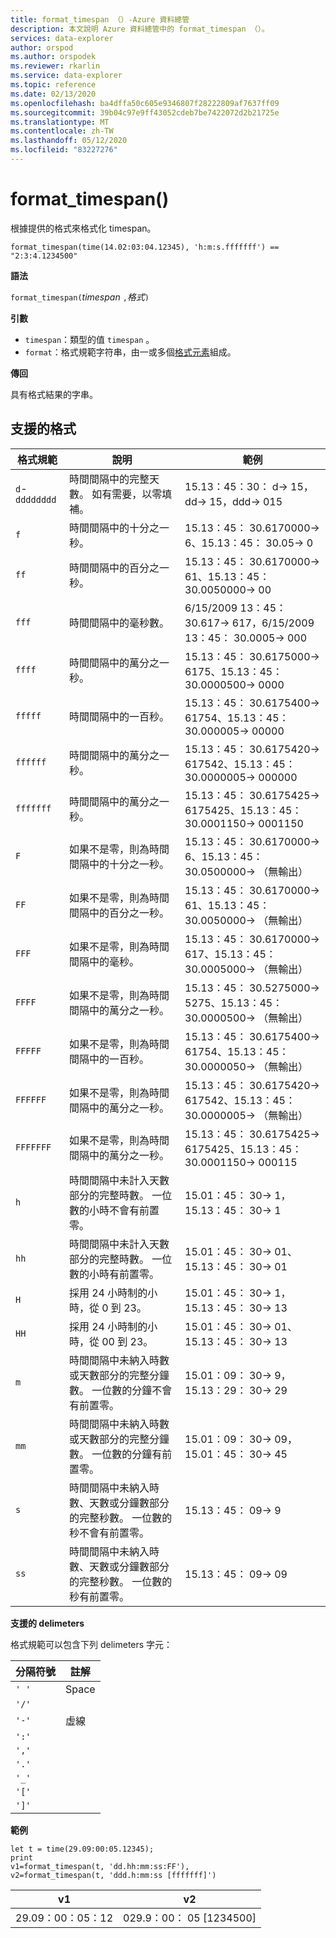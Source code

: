 ```yaml
---
title: format_timespan （）-Azure 資料總管
description: 本文說明 Azure 資料總管中的 format_timespan （）。
services: data-explorer
author: orspod
ms.author: orspodek
ms.reviewer: rkarlin
ms.service: data-explorer
ms.topic: reference
ms.date: 02/13/2020
ms.openlocfilehash: ba4dffa50c605e9346807f28222809af7637ff09
ms.sourcegitcommit: 39b04c97e9ff43052cdeb7be7422072d2b21725e
ms.translationtype: MT
ms.contentlocale: zh-TW
ms.lasthandoff: 05/12/2020
ms.locfileid: "83227276"
---
```

# <a name="format_timespan"></a>format_timespan()

根據提供的格式來格式化 timespan。

```kusto
format_timespan(time(14.02:03:04.12345), 'h:m:s.fffffff') == "2:3:4.1234500"
```

**語法**

`format_timespan(`*timespan* `,`*格式*`)`

**引數**

* `timespan`：類型的值 `timespan` 。
* `format`：格式規範字符串，由一或多個[格式元素](#supported-formats)組成。

**傳回**

具有格式結果的字串。

## <a name="supported-formats"></a>支援的格式

|格式規範   |說明    |範例
|---|---|---
|`d`-`dddddddd` |時間間隔中的完整天數。 如有需要，以零填補。|   15.13：45：30： d-> 15，dd-> 15，ddd-> 015
|`f`    |時間間隔中的十分之一秒。 |15.13：45： 30.6170000-> 6、15.13：45： 30.05-> 0
|`ff`   |時間間隔中的百分之一秒。 |15.13：45： 30.6170000-> 61、15.13：45： 30.0050000-> 00
|`fff`  |時間間隔中的毫秒數。 |6/15/2009 13：45： 30.617-> 617，6/15/2009 13：45： 30.0005-> 000
|`ffff` |時間間隔中的萬分之一秒。 |15.13：45： 30.6175000-> 6175、15.13：45： 30.0000500-> 0000
|`fffff`    |時間間隔中的一百秒。 |15.13：45： 30.6175400-> 61754、15.13：45： 30.000005-> 00000
|`ffffff`   |時間間隔中的萬分之一秒。 |15.13：45： 30.6175420-> 617542、15.13：45： 30.0000005-> 000000
|`fffffff`  |時間間隔中的萬分之一秒。 |15.13：45： 30.6175425-> 6175425、15.13：45： 30.0001150-> 0001150
|`F`    |如果不是零，則為時間間隔中的十分之一秒。 |15.13：45： 30.6170000-> 6、15.13：45： 30.0500000-> （無輸出）
|`FF`   |如果不是零，則為時間間隔中的百分之一秒。 |15.13：45： 30.6170000-> 61、15.13：45： 30.0050000-> （無輸出）
|`FFF`  |如果不是零，則為時間間隔中的毫秒。 |15.13：45： 30.6170000-> 617、15.13：45： 30.0005000-> （無輸出）
|`FFFF` |如果不是零，則為時間間隔中的萬分之一秒。 |15.13：45： 30.5275000-> 5275、15.13：45： 30.0000500-> （無輸出）
|`FFFFF`    |如果不是零，則為時間間隔中的一百秒。 |15.13：45： 30.6175400-> 61754、15.13：45： 30.0000050-> （無輸出）
|`FFFFFF`   |如果不是零，則為時間間隔中的萬分之一秒。 |15.13：45： 30.6175420-> 617542、15.13：45： 30.0000005-> （無輸出）
|`FFFFFFF`  |如果不是零，則為時間間隔中的萬分之一秒。 |15.13：45： 30.6175425-> 6175425、15.13：45： 30.0001150-> 000115
|`h`    |時間間隔中未計入天數部分的完整時數。 一位數的小時不會有前置零。 |15.01：45： 30-> 1，15.13：45： 30-> 1
|`hh`   |時間間隔中未計入天數部分的完整時數。 一位數的小時有前置零。 |15.01：45： 30-> 01、15.13：45： 30-> 01
|`H`    |採用 24 小時制的小時，從 0 到 23。 |15.01：45： 30-> 1，15.13：45： 30-> 13
|`HH`   |採用 24 小時制的小時，從 00 到 23。 |15.01：45： 30-> 01、15.13：45： 30-> 13
|`m`    |時間間隔中未納入時數或天數部分的完整分鐘數。 一位數的分鐘不會有前置零。 |15.01：09： 30-> 9，15.13：29： 30-> 29
|`mm`   |時間間隔中未納入時數或天數部分的完整分鐘數。 一位數的分鐘有前置零。 |15.01：09： 30-> 09，15.01：45： 30-> 45
|`s`    |時間間隔中未納入時數、天數或分鐘數部分的完整秒數。 一位數的秒不會有前置零。 |15.13：45： 09-> 9
|`ss`   |時間間隔中未納入時數、天數或分鐘數部分的完整秒數。 一位數的秒有前置零。 |15.13：45： 09-> 09

**支援的 delimeters**

格式規範可以包含下列 delimeters 字元：

|分隔符號|註解|
|---------|-------|
|`' '`| Space|
|`'/'`||
|`'-'`|虛線|
|`':'`||
|`','`||
|`'.'`||
|`'_'`||
|`'['`||
|`']'`||

**範例**

<!-- csl: https://help.kusto.windows.net/Samples -->
```kusto
let t = time(29.09:00:05.12345);
print 
v1=format_timespan(t, 'dd.hh:mm:ss:FF'),
v2=format_timespan(t, 'ddd.h:mm:ss [fffffff]')
```

|v1|v2|
|---|---|
|29.09：00：05：12|029.9：00： 05 [1234500]|

